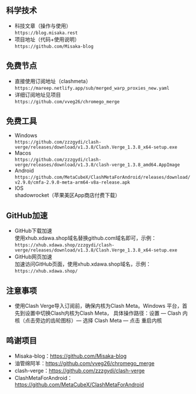 ## 科学技术
- 科技文章（操作与使用）  
`https://blog.misaka.rest`  
- 项目地址（代码+使用说明）   
  `https://github.com/Misaka-blog`
## 免费节点
- 直接使用订阅地址（clashmeta）  
`https://mareep.netlify.app/sub/merged_warp_proxies_new.yaml`
- 详细订阅地址见项目  
`https://github.com/vveg26/chromego_merge`  
## 免费工具
- Windows  
`https://github.com/zzzgydi/clash-verge/releases/download/v1.3.8/Clash.Verge_1.3.8_x64-setup.exe`  
- Macos  
`https://github.com/zzzgydi/clash-verge/releases/download/v1.3.8/clash-verge_1.3.8_amd64.AppImage`
- Android  
`https://github.com/MetaCubeX/ClashMetaForAndroid/releases/download/v2.9.0/cmfa-2.9.0-meta-arm64-v8a-release.apk`
- IOS  
shadowrocket（苹果美区App商店付费下载）
## GitHub加速
- GitHub下载加速  
使用xhub.xdawa.shop域名替换github.com域名即可，示例：  
```https://xhub.xdawa.shop/zzzgydi/clash-verge/releases/download/v1.3.8/Clash.Verge_1.3.8_x64-setup.exe```
- GitHub网页加速  
加速访问GitHub页面，使用xhub.xdawa.shop域名，示例：  
```https://xhub.xdawa.shop/```
## 注意事项
- 使用Clash Verge导入订阅前，确保内核为Clash Meta。Windows 平台，首先到设置中切换Clash内核为Clash Meta，
  具体操作路径：设置 — Clash 内核（点击旁边的齿轮图标）— 选择 Clash Meta — 点击 重启内核
## 鸣谢项目
- Misaka-blog：https://github.com/Misaka-blog
- 油管绵阿羊：https://github.com/vveg26/chromego_merge
- clash-verge：https://github.com/zzzgydi/clash-verge
- ClashMetaForAndroid：https://github.com/MetaCubeX/ClashMetaForAndroid
